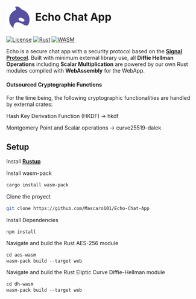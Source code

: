 # <img src="logo.png" alt="Echo Logo" width="70" height="60" align="center"/> Echo Chat App

[![License](https://img.shields.io/badge/License-MIT-blue.svg)](https://opensource.org/licenses/MIT)
[![Rust](https://img.shields.io/badge/Built_with-Rust-orange.svg)](https://www.rust-lang.org/)
[![WASM](https://img.shields.io/badge/Powered_by-WebAssembly-purple.svg)](https://webassembly.org/)

Echo is a secure chat app with a security protocol based on the [**Signal Protocol**](https://signal.org/docs/). Built with minimum external library use, all **Diffie Hellman Operations** including **Scalar Multiplication** are powered by our own Rust modules compiled with **WebAssembly** for the WebApp.

#### Outsourced Cryptographic Functions
For the time being, the following cryptographic functionalities are handled by external crates:

Hash Key Derivation Function (HKDF)
→ hkdf

Montgomery Point and Scalar operations
→ curve25519-dalek


## Setup

Install [**Rustup**](https://rustup.rs/)

Install wasm-pack 
```bash
cargo install wasm-pack
```

Clone the proyect
```bash
git clone https://github.com/Mascaro101/Echo-Chat-App
```
Install Dependencies
```
npm install
```
Navigate and build the Rust AES-256 module
```
cd aes-wasm
wasm-pack build --target web
```
Navigate and build the Rust Eliptic Curve Diffie-Hellman module
```
cd dh-wasm
wasm-pack build --target web
```
